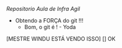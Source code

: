 *Repositorio Aula de Infra Agil*

- Obtendo a FORÇA do git !!!
  - Bom, o git é ! - Yoda

[MESTRE WINDU ESTÁ VENDO ISSO]
[] OK
